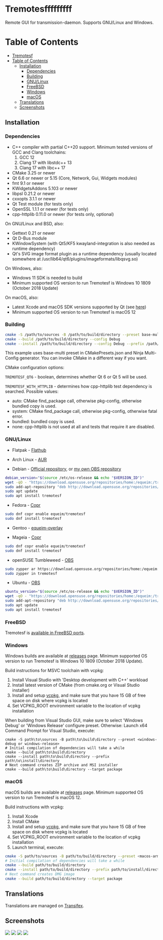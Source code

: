 # Tremotesfffffffff
Remote GUI for transmission-daemon. Supports GNU/Linux and Windows.

Table of Contents
=================

   * [Tremotesf](#tremotesf)
   * [Table of Contents](#table-of-contents)
      * [Installation](#installation)
         * [Dependencies](#dependencies)
         * [Building](#building)
         * [GNU/Linux](#gnulinux)
         * [FreeBSD](#freebsd)
         * [Windows](#windows)
         * [macOS](#macos)
      * [Translations](#translations)
      * [Screenshots](#screenshots)

## Installation
### Dependencies
- C++ compiler with partial C++20 support. Minimum tested versions of GCC and Clang toolchains:
  1. GCC 12
  2. Clang 17 with libstdc++ 13
  3. Clang 17 with libc++ 17
- CMake 3.25 or newer
- Qt 6.6 or newer or 5.15 (Core, Network, Gui, Widgets modules)
- fmt 9.1 or newer
- KWidgetsAddons 5.103 or newer
- libpsl 0.21.2 or newer
- cxxopts 3.1.1 or newer
- Qt Test module (for tests only)
- OpenSSL 1.1.1 or newer (for tests only)
- cpp-httplib 0.11.0 or newer (for tests only, optional)

On GNU/Linux and BSD, also:
- Gettext 0.21 or newer
- Qt D-Bus module
- KWindowSystem (with Qt5/KF5 kwayland-integration is also needed as runtime dependency)
- Qt's SVG image format plugin as a runtime dependency (usually located somewhere at /usr/lib64/qt6/plugins/imageformats/libqsvg.so)

On Windows, also:
- Windows 11 SDK is needed to build
- Minimum supported OS version to run Tremotesf is Windows 10 1809 (October 2018 Update)

On macOS, also:
- Latest Xcode and macOS SDK versions supported by Qt (see [here](https://doc.qt.io/qt-6/macos.html))
- Minimum supported OS version to run Tremotesf is macOS 12

### Building
```sh
cmake -S /path/to/sources -B /path/to/build/directory --preset base-multi
cmake --build /path/to/build/directory --config Debug
cmake --install /path/to/build/directory --config Debug --prefix /path/to/install/directory
```
This example uses base-multi preset in CMakePresets.json and Ninja Multi-Config generator.
You can invoke CMake in a different way if you want.

CMake configuration options:

`TREMOTESF_QT6` - boolean, determines whether Qt 6 or Qt 5 will be used.

`TREMOTESF_WITH_HTTPLIB` - determines how cpp-httplib test dependency is searched. Possible values:
  - auto: CMake find_package call, otherwise pkg-config, otherwise bundled copy is used.
  - system: CMake find_package call, otherwise pkg-config, otherwise fatal error.
  - bundled: bundled copy is used.
  - none: cpp-httplib is not used at all and tests that require it are disabled.

### GNU/Linux
- Flatpak - [Flathub](https://flathub.org/apps/details/org.equeim.Tremotesf)

- Arch Linux - [AUR](https://aur.archlinux.org/packages/tremotesf)

- Debian - [Official repository](https://packages.debian.org/sid/tremotesf), or [my own OBS repository](https://build.opensuse.org/package/show/home:equeim:tremotesf/Tremotesf)

```sh
debian_version="$(source /etc/os-release && echo "$VERSION_ID")"
wget -qO - "https://download.opensuse.org/repositories/home:/equeim:/tremotesf/Debian_${debian_version}/Release.key" | sudo tee /etc/apt/trusted.gpg.d/tremotesf.asc
sudo add-apt-repository "deb http://download.opensuse.org/repositories/home:/equeim:/tremotesf/Debian_${debian_version}/ /"
sudo apt update
sudo apt install tremotesf
```

- Fedora - [Copr](https://copr.fedorainfracloud.org/coprs/equeim/tremotesf)
```sh
sudo dnf copr enable equeim/tremotesf
sudo dnf install tremotesf
```

- Gentoo - [equeim-overlay](https://github.com/equeim/equeim-overlay)

- Mageia - [Copr](https://copr.fedorainfracloud.org/coprs/equeim/tremotesf)
```sh
sudo dnf copr enable equeim/tremotesf
sudo dnf install tremotesf
```

- openSUSE Tumbleweed - [OBS](https://build.opensuse.org/package/show/home:equeim:tremotesf/Tremotesf)
```sh
sudo zypper ar https://download.opensuse.org/repositories/home:/equeim:/tremotesf/openSUSE_Tumbleweed/home:equeim:tremotesf.repo
sudo zypper in tremotesf
```

- Ubuntu - [OBS](https://build.opensuse.org/package/show/home:equeim:tremotesf/Tremotesf)

```sh
ubuntu_version="$(source /etc/os-release && echo "$VERSION_ID")"
wget -qO - "https://download.opensuse.org/repositories/home:/equeim:/tremotesf/xUbuntu_${ubuntu_version}/Release.key" | sudo tee /etc/apt/trusted.gpg.d/tremotesf.asc
sudo add-apt-repository "deb http://download.opensuse.org/repositories/home:/equeim:/tremotesf/xUbuntu_${ubuntu_version}/ /"
sudo apt update
sudo apt install tremotesf
```

### FreeBSD
Tremotesf is [available in FreeBSD ports](https://www.freshports.org/net-p2p/tremotesf/).

### Windows
Windows builds are available at [releases](https://github.com/equeim/tremotesf2/releases) page.
Minimum supported OS version to run Tremotesf is Windows 10 1809 (October 2018 Update).

Build instructions for MSVC toolchain with vcpkg:
1. Install Visual Studio with 'Desktop development with C++' workload
2. Install latest version of CMake (from cmake.org or Visual Studio installer)
3. Install and setup [vcpkg](https://github.com/microsoft/vcpkg#quick-start-windows), and make sure that you have 15 GB of free space on disk where vcpkg is located
4. Set VCPKG_ROOT environment variable to the location of vcpkg installation

When building from Visual Studio GUI, make sure to select 'Windows Debug' or 'Windows Release' configure preset.
Otherwise:
Launch x64 Command Prompt for Visual Studio, execute:
```pwsh
cmake -S path\to\sources -B path\to\build\directory --preset <windows-debug or windows-release>
# Initial compilation of dependencies will take a while
cmake --build path\to\build\directory
cmake --install path\to\build\directory --prefix path\to\install\directory
# Next command creates ZIP archive and MSI installer
cmake --build path\to\build\directory --target package
```

### macOS
macOS builds are available at [releases](https://github.com/equeim/tremotesf2/releases) page.
Minimum supported OS version to run Tremotesf is macOS 12.

Build instructions with vcpkg:
1. Install Xcode
2. Install CMake
3. Install and setup [vcpkg](https://github.com/microsoft/vcpkg#quick-start-windows), and make sure that you have 15 GB of free space on disk where vcpkg is located
4. Set VCPKG_ROOT environment variable to the location of vcpkg installation
5. Launch terminal, execute:
```sh
cmake -S path/to/sources -B path/to/build/directory --preset <macos-arm64-vcpkg or macos-x86_64-vcpkg>
# Initial compilation of dependencies will take a while
cmake --build path/to/build/directory
cmake --install path/to/build/directory --prefix path/to/install/directory
# Next command creates DMG image
cmake --build path/to/build/directory --target package
```

## Translations
Translations are managed on [Transifex](https://www.transifex.com/equeim/tremotesf).

## Screenshots
![](https://github.com/equeim/tremotesf-screenshots/raw/master/desktop-1.png)
![](https://github.com/equeim/tremotesf-screenshots/raw/master/desktop-2.png)
![](https://github.com/equeim/tremotesf-screenshots/raw/master/desktop-3.png)
![](https://github.com/equeim/tremotesf-screenshots/raw/master/desktop-4.png)
